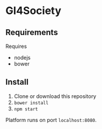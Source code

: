 # GI4Society

## Requirements
Requires 
 - nodejs
 - bower

## Install
1. Clone or download this repository
2. `bower install`
3. `npm start`

Platform runs on port `localhost:8080`.